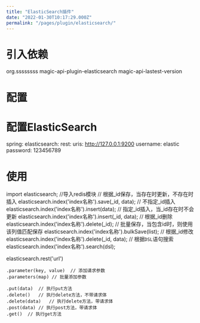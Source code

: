 ```yaml
---
title: "ElasticSearch插件"
date: "2022-01-30T10:17:29.000Z"
permalink: "/pages/plugin/elasticsearch/"
---
```

# 引入依赖

<dependency>
    <groupId>org.ssssssss</groupId>
    <artifactId>magic-api-plugin-elasticsearch</artifactId>
    <version>magic-api-lastest-version</version>
</dependency>



# 配置

# 配置ElasticSearch
spring:
    elasticsearch:
        rest:
            uris: http://127.0.0.1:9200
            username: elastic
            password: 123456789




# 使用

import elasticsearch;   //导入redis模块
// 根据_id保存，当存在时更新，不存在时插入
elasticsearch.index('index名称').save(_id, data);
// 不指定_id插入
elasticsearch.index('index名称').insert(data);
// 指定_id插入，当_id存在时不会更新
elasticsearch.index('index名称').insert(_id, data);
// 根据_id删除
elasticsearch.index('index名称').delete(_id);
// 批量保存，当包含id时，则使用该列值匹配保存
elasticsearch.index('index名称').bulkSave(list);
// 根据_id修改
elasticsearch.index('index名称').delete(_id, data);
// 根据`DSL`语句搜索
elasticsearch.index('index名称').search(dsl);

elasticsearch.rest('url')

    .parameter(key, value)  // 添加请求参数
    .parameters(map) // 批量添加参数
    
    .put(data)  // 执行put方法
    .delete()   // 执行delete方法，不带请求体
    .delete(data)   // 执行delete方法，带请求体
    .post(data) // 执行post方法，带请求体
    .get()  // 执行get方法

